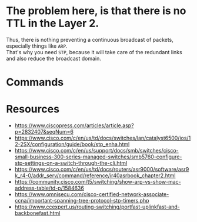 # The problem here, is that there is no TTL in the Layer 2.

Thus, there is nothing preventing a continuous broadcast of packets, especially things like `ARP`.\
That's why you need `STP`, because it will take care of the redundant links and also reduce the broadcast domain.

# Commands



# Resources

- https://www.ciscopress.com/articles/article.asp?p=2832407&seqNum=6
- https://www.cisco.com/c/en/us/td/docs/switches/lan/catalyst6500/ios/12-2SX/configuration/guide/book/stp_enha.html
- https://www.cisco.com/c/en/us/support/docs/smb/switches/cisco-small-business-300-series-managed-switches/smb5760-configure-stp-settings-on-a-switch-through-the-cli.html
- https://www.cisco.com/c/en/us/td/docs/routers/asr9000/software/asr9k_r4-0/addr_serv/command/reference/ir40asrbook_chapter2.html
- https://community.cisco.com/t5/switching/show-arp-vs-show-mac-address-table/td-p/1584636
- https://www.omnisecu.com/cisco-certified-network-associate-ccna/important-spanning-tree-protocol-stp-timers.php
- https://www.ccexpert.us/routing-switching/portfast-uplinkfast-and-backbonefast.html
